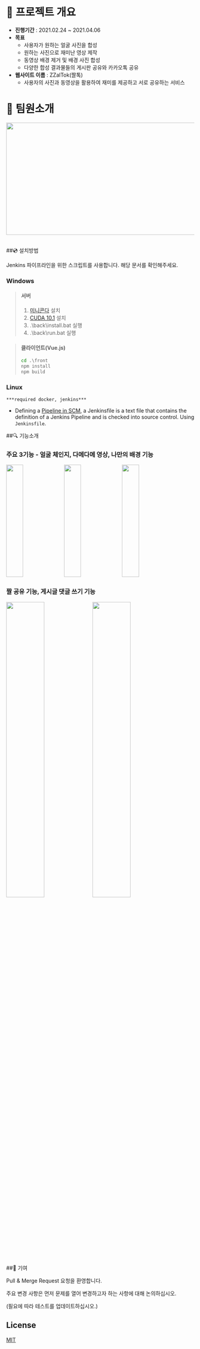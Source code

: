 # :calendar: 프로젝트 개요

- **진행기간** : 2021.02.24 ~ 2021.04.06
- **목표**
  - 사용자가 원하는 얼굴 사진을 합성
  - 원하는 사진으로 재미난 영상 제작
  - 동영상 배경 제거 및 배경 사진 합성
  - 다양한 합성 결과물들의 게시판 공유와 카카오톡 공유
- **웹사이트 이름** : ZZalTok(짤톡)
  - 사용자의 사진과 동영상을 활용하여 재미를 제공하고 서로 공유하는 서비스

# :wave: 팀원소개

<img src="/uploads/dcf8d833788e4564ab4e3a04212c684b/team.PNG" width="800px" height="300px">&emsp;

##:cd: 설치방법

Jenkins 파이프라인을 위한 스크립트를 사용합니다. 해당 문서를 확인해주세요.

### Windows

> #### 서버
>
> 1. [미니콘다](https://docs.conda.io/en/latest/miniconda.html) 설치
> 2. [CUDA 10.1](https://developer.nvidia.com/cuda-10.1-download-archive-base) 설치
> 3. .\back\install.bat 실행
> 4. .\back\run.bat 실행

> #### 클라이언트(Vue.js)
>
> ```cmd
> cd .\front
> npm install
> npm build
> ```

### Linux

`***required docker, jenkins***`

- Defining a [Pipeline in SCM](https://www.jenkins.io/doc/book/pipeline/getting-started#defining-a-pipeline-in-scm),
  a Jenkinsfile is a text file that contains the definition of a Jenkins Pipeline and is checked into source control. Using `Jenkinsfile`.

##:mag: 기능소개

### 주요 3기능 - 얼굴 체인지, 다메다메 영상, 나만의 배경 기능

<img src="/uploads/6f2cb9d337511a82cf8d02525fba5e73/3.gif" width="30%" height="300"></img>
<img src="/uploads/32af7c3d15bb992614cf69c004f429e3/2.gif" width="30%" height="300"></img>
<img src="/uploads/6d568150ae68cff9155e4a05237edc5c/4.gif" width="30%" height="300"></img>

### 짤 공유 기능, 게시글 댓글 쓰기 기능

<img src="/uploads/2780bc02d80e99e51493a4c5927bc05e/5.gif" width="45%"></img>
<img src="/uploads/d8b79ac593b0ec3472fc7fa349167063/6.gif" width="45%"></img>

##:loudspeaker: 기여

Pull & Merge Request 요청을 환영합니다.

주요 변경 사항은 먼저 문제를 열어 변경하고자 하는 사항에 대해 논의하십시오.

(필요에 따라 테스트를 업데이트하십시오.)

## License

[MIT](https://choosealicense.com/licenses/mit/)
